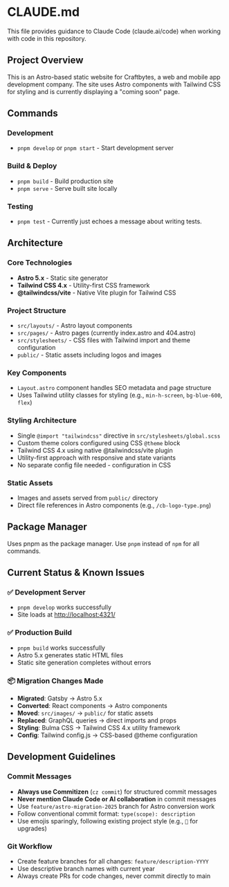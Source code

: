 # CLAUDE.md

This file provides guidance to Claude Code (claude.ai/code) when working with
code in this repository.

## Project Overview

This is an Astro-based static website for Craftbytes, a web and mobile app
development company. The site uses Astro components with Tailwind CSS
for styling and is currently displaying a "coming soon" page.

## Commands

### Development

- `pnpm develop` or `pnpm start` - Start development server

### Build & Deploy

- `pnpm build` - Build production site
- `pnpm serve` - Serve built site locally

### Testing

- `pnpm test` - Currently just echoes a message about writing tests.

## Architecture

### Core Technologies

- **Astro 5.x** - Static site generator
- **Tailwind CSS 4.x** - Utility-first CSS framework
- **@tailwindcss/vite** - Native Vite plugin for Tailwind CSS

### Project Structure

- `src/layouts/` - Astro layout components
- `src/pages/` - Astro pages (currently index.astro and 404.astro)
- `src/stylesheets/` - CSS files with Tailwind import and theme configuration
- `public/` - Static assets including logos and images

### Key Components

- `Layout.astro` component handles SEO metadata and page structure
- Uses Tailwind utility classes for styling (e.g., `min-h-screen`, `bg-blue-600`, `flex`)

### Styling Architecture

- Single `@import "tailwindcss"` directive in `src/stylesheets/global.scss`
- Custom theme colors configured using CSS `@theme` block
- Tailwind CSS 4.x using native @tailwindcss/vite plugin
- Utility-first approach with responsive and state variants
- No separate config file needed - configuration in CSS

### Static Assets

- Images and assets served from `public/` directory
- Direct file references in Astro components (e.g., `/cb-logo-type.png`)

## Package Manager

Uses pnpm as the package manager. Use `pnpm` instead of `npm` for all commands.

## Current Status & Known Issues

### ✅ Development Server

- `pnpm develop` works successfully
- Site loads at <http://localhost:4321/>

### ✅ Production Build  

- `pnpm build` works successfully
- Astro 5.x generates static HTML files
- Static site generation completes without errors

### 📦 Migration Changes Made

- **Migrated**: Gatsby → Astro 5.x
- **Converted**: React components → Astro components
- **Moved**: `src/images/` → `public/` for static assets
- **Replaced**: GraphQL queries → direct imports and props
- **Styling**: Bulma CSS → Tailwind CSS 4.x utility framework
- **Config**: Tailwind config.js → CSS-based @theme configuration

## Development Guidelines

### Commit Messages

- **Always use Commitizen** (`cz commit`) for structured commit messages
- **Never mention Claude Code or AI collaboration** in commit messages
- Use `feature/astro-migration-2025` branch for Astro conversion work
- Follow conventional commit format: `type(scope): description`
- Use emojis sparingly, following existing project style (e.g., `🔼` for upgrades)

### Git Workflow

- Create feature branches for all changes: `feature/description-YYYY`
- Use descriptive branch names with current year
- Always create PRs for code changes, never commit directly to main


